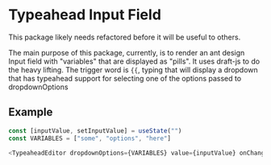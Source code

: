 # Typeahead Input Field

This package likely needs refactored before it will be useful to others.

The main purpose of this package, currently, is to render an ant design Input field with "variables" that are displayed as "pills". It uses draft-js to do the heavy lifting. The trigger word is `{{`, typing that will display a dropdown that has typeahead support for selecting one of the options passed to dropdownOptions

## Example

```js
const [inputValue, setInputValue] = useState("")
const VARIABLES = ["some", "options", "here"]

<TypeaheadEditor dropdownOptions={VARIABLES} value={inputValue} onChange={setInputValue} />
```
